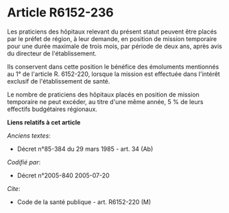# Article R6152-236

Les praticiens des hôpitaux relevant du présent statut peuvent être placés par le préfet de région, à leur demande, en
position de mission temporaire pour une durée maximale de trois mois, par période de deux ans, après avis du directeur de
l'établissement.

Ils conservent dans cette position le bénéfice des émoluments mentionnés au 1° de l'article R. 6152-220, lorsque la mission
est effectuée dans l'intérêt exclusif de l'établissement de santé.

Le nombre de praticiens des hôpitaux placés en position de mission temporaire ne peut excéder, au titre d'une même année, 5 %
de leurs effectifs budgétaires régionaux.

**Liens relatifs à cet article**

_Anciens textes_:

  - Décret n°85-384 du 29 mars 1985 - art. 34 (Ab)

_Codifié par_:

  - Décret n°2005-840 2005-07-20

_Cite_:

  - Code de la santé publique - art. R6152-220 (M)
